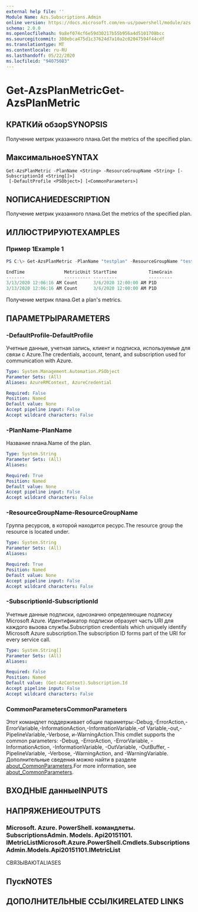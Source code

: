 ```yaml
---
external help file: ''
Module Name: Azs.Subscriptions.Admin
online version: https://docs.microsoft.com/en-us/powershell/module/azs.subscriptions.admin/get-azsplanmetric
schema: 2.0.0
ms.openlocfilehash: 9a8ef074cf6e59d30217b55b956a4d5101708bcc
ms.sourcegitcommit: 308ebca475d1c37624d7a10a2c02047594f44cdf
ms.translationtype: MT
ms.contentlocale: ru-RU
ms.lasthandoff: 05/22/2020
ms.locfileid: "94075083"
---
```

# <span data-ttu-id="4a02c-101">Get-AzsPlanMetric</span><span class="sxs-lookup"><span data-stu-id="4a02c-101">Get-AzsPlanMetric</span></span>

## <span data-ttu-id="4a02c-102">КРАТКИй обзор</span><span class="sxs-lookup"><span data-stu-id="4a02c-102">SYNOPSIS</span></span>
<span data-ttu-id="4a02c-103">Получение метрик указанного плана.</span><span class="sxs-lookup"><span data-stu-id="4a02c-103">Get the metrics of the specified plan.</span></span>

## <span data-ttu-id="4a02c-104">Максимальное</span><span class="sxs-lookup"><span data-stu-id="4a02c-104">SYNTAX</span></span>

```
Get-AzsPlanMetric -PlanName <String> -ResourceGroupName <String> [-SubscriptionId <String[]>]
 [-DefaultProfile <PSObject>] [<CommonParameters>]
```

## <span data-ttu-id="4a02c-105">NОПИСАНИЕ</span><span class="sxs-lookup"><span data-stu-id="4a02c-105">DESCRIPTION</span></span>
<span data-ttu-id="4a02c-106">Получение метрик указанного плана.</span><span class="sxs-lookup"><span data-stu-id="4a02c-106">Get the metrics of the specified plan.</span></span>

## <span data-ttu-id="4a02c-107">ИЛЛЮСТРИРУЮТ</span><span class="sxs-lookup"><span data-stu-id="4a02c-107">EXAMPLES</span></span>

### <span data-ttu-id="4a02c-108">Пример 1</span><span class="sxs-lookup"><span data-stu-id="4a02c-108">Example 1</span></span>
```powershell
PS C:\> Get-AzsPlanMetric -PlanName "testplan" -ResourceGroupName "testrg"

EndTime               MetricUnit StartTime            TimeGrain
-------               ---------- ---------            ---------
3/13/2020 12:06:16 AM Count      3/6/2020 12:00:00 AM P1D      
3/13/2020 12:06:16 AM Count      3/6/2020 12:00:00 AM P1D
```

<span data-ttu-id="4a02c-109">Получение метрик плана.</span><span class="sxs-lookup"><span data-stu-id="4a02c-109">Get a plan's metrics.</span></span>

## <span data-ttu-id="4a02c-110">ПАРАМЕТРЫ</span><span class="sxs-lookup"><span data-stu-id="4a02c-110">PARAMETERS</span></span>

### <span data-ttu-id="4a02c-111">-DefaultProfile</span><span class="sxs-lookup"><span data-stu-id="4a02c-111">-DefaultProfile</span></span>
<span data-ttu-id="4a02c-112">Учетные данные, учетная запись, клиент и подписка, используемые для связи с Azure.</span><span class="sxs-lookup"><span data-stu-id="4a02c-112">The credentials, account, tenant, and subscription used for communication with Azure.</span></span>

```yaml
Type: System.Management.Automation.PSObject
Parameter Sets: (All)
Aliases: AzureRMContext, AzureCredential

Required: False
Position: Named
Default value: None
Accept pipeline input: False
Accept wildcard characters: False

```

### <span data-ttu-id="4a02c-113">-PlanName</span><span class="sxs-lookup"><span data-stu-id="4a02c-113">-PlanName</span></span>
<span data-ttu-id="4a02c-114">Название плана.</span><span class="sxs-lookup"><span data-stu-id="4a02c-114">Name of the plan.</span></span>

```yaml
Type: System.String
Parameter Sets: (All)
Aliases:

Required: True
Position: Named
Default value: None
Accept pipeline input: False
Accept wildcard characters: False

```

### <span data-ttu-id="4a02c-115">-ResourceGroupName</span><span class="sxs-lookup"><span data-stu-id="4a02c-115">-ResourceGroupName</span></span>
<span data-ttu-id="4a02c-116">Группа ресурсов, в которой находится ресурс.</span><span class="sxs-lookup"><span data-stu-id="4a02c-116">The resource group the resource is located under.</span></span>

```yaml
Type: System.String
Parameter Sets: (All)
Aliases:

Required: True
Position: Named
Default value: None
Accept pipeline input: False
Accept wildcard characters: False

```

### <span data-ttu-id="4a02c-117">-SubscriptionId</span><span class="sxs-lookup"><span data-stu-id="4a02c-117">-SubscriptionId</span></span>
<span data-ttu-id="4a02c-118">Учетные данные подписки, однозначно определяющие подписку Microsoft Azure. Идентификатор подписки образует часть URI для каждого вызова службы.</span><span class="sxs-lookup"><span data-stu-id="4a02c-118">Subscription credentials which uniquely identify Microsoft Azure subscription.The subscription ID forms part of the URI for every service call.</span></span>

```yaml
Type: System.String[]
Parameter Sets: (All)
Aliases:

Required: False
Position: Named
Default value: (Get-AzContext).Subscription.Id
Accept pipeline input: False
Accept wildcard characters: False

```

### <span data-ttu-id="4a02c-119">CommonParameters</span><span class="sxs-lookup"><span data-stu-id="4a02c-119">CommonParameters</span></span>
<span data-ttu-id="4a02c-120">Этот командлет поддерживает общие параметры:-Debug,-ErrorAction,-ErrorVariable,-InformationAction,-InformationVariable,-of Variable,-out,-PipelineVariable,-Verbose, и-WarningAction.</span><span class="sxs-lookup"><span data-stu-id="4a02c-120">This cmdlet supports the common parameters: -Debug, -ErrorAction, -ErrorVariable, -InformationAction, -InformationVariable, -OutVariable, -OutBuffer, -PipelineVariable, -Verbose, -WarningAction, and -WarningVariable.</span></span> <span data-ttu-id="4a02c-121">Дополнительные сведения можно найти в разделе [about_CommonParameters](http://go.microsoft.com/fwlink/?LinkID=113216).</span><span class="sxs-lookup"><span data-stu-id="4a02c-121">For more information, see [about_CommonParameters](http://go.microsoft.com/fwlink/?LinkID=113216).</span></span>

## <span data-ttu-id="4a02c-122">ВХОДНЫЕ данные</span><span class="sxs-lookup"><span data-stu-id="4a02c-122">INPUTS</span></span>

## <span data-ttu-id="4a02c-123">НАПРЯЖЕНИЕ</span><span class="sxs-lookup"><span data-stu-id="4a02c-123">OUTPUTS</span></span>

### <span data-ttu-id="4a02c-124">Microsoft. Azure. PowerShell. командлеты. SubscriptionsAdmin. Models. Api20151101. IMetricList</span><span class="sxs-lookup"><span data-stu-id="4a02c-124">Microsoft.Azure.PowerShell.Cmdlets.SubscriptionsAdmin.Models.Api20151101.IMetricList</span></span>

<span data-ttu-id="4a02c-125">СВЯЗЫВАЮТ</span><span class="sxs-lookup"><span data-stu-id="4a02c-125">ALIASES</span></span>

## <span data-ttu-id="4a02c-126">Пуск</span><span class="sxs-lookup"><span data-stu-id="4a02c-126">NOTES</span></span>

## <span data-ttu-id="4a02c-127">ДОПОЛНИТЕЛЬНЫЕ ССЫЛКИ</span><span class="sxs-lookup"><span data-stu-id="4a02c-127">RELATED LINKS</span></span>

